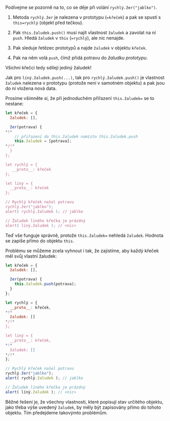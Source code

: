 Podívejme se pozorně na to, co se děje při volání `rychlý.žer("jablko")`.

1. Metoda `rychlý.žer` je nalezena v prototypu (`=křeček`) a pak se spustí s `this=rychlý` (objekt před tečkou).

2. Pak `this.žaludek.push()` musí najít vlastnost `žaludek` a zavolat na ní `push`. Hledá `žaludek` v `this` (`=rychlý`), ale nic nenajde.

3. Pak sleduje řetězec prototypů a najde `žaludek` v objektu `křeček`.

4. Pak na něm volá `push`, čímž přidá potravu do *žaludku prototypu*.

Všichni křečci tedy sdílejí jediný žaludek!

Jak pro `líný.žaludek.push(...)`, tak pro `rychlý.žaludek.push()` je vlastnost `žaludek` nalezena v prototypu (protože není v samotném objektu) a pak jsou do ní vložena nová data.

Prosíme všimněte si, že při jednoduchém přiřazení `this.žaludek=` se to nestane:

```js run
let křeček = {
  žaludek: [],

  žer(potrava) {
*!*
    // přiřazení do this.žaludek namísto this.žaludek.push
    this.žaludek = [potrava];
*/!*
  }
};

let rychlý = {
   __proto__: křeček
};

let líný = {
  __proto__: křeček
};

// Rychlý křeček našel potravu
rychlý.žer("jablko");
alert( rychlý.žaludek ); // jablko

// Žaludek líného křečka je prázdný
alert( líný.žaludek ); // <nic>
```

Teď vše funguje správně, protože `this.žaludek=` nehledá `žaludek`. Hodnota se zapíše přímo do objektu `this`.

Problému se můžeme zcela vyhnout i tak, že zajistíme, aby každý křeček měl svůj vlastní žaludek:

```js run
let křeček = {
  žaludek: [],

  žer(potrava) {
    this.žaludek.push(potrava);
  }
};

let rychlý = {
  __proto__: křeček,
*!*
  žaludek: []
*/!*
};

let líný = {
  __proto__: křeček,
*!*
  žaludek: []
*/!*
};

// Rychlý křeček našel potravu
rychlý.žer("jablko");
alert( rychlý.žaludek ); // jablko

// Žaludek líného křečka je prázdný
alert( líný.žaludek ); // <nic>
```

Běžné řešení je, že všechny vlastnosti, které popisují stav určitého objektu, jako třeba výše uvedený `žaludek`, by měly být zapisovány přímo do tohoto objektu. Tím předejdeme takovýmto problémům.
